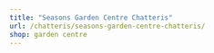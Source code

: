 ```yaml
---
title: "Seasons Garden Centre Chatteris"
url: /chatteris/seasons-garden-centre-chatteris/
shop: garden centre
---
```

